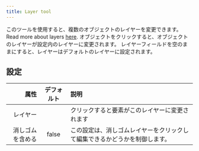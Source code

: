 ```yaml
---
title: Layer tool
---
```


このツールを使用すると、複数のオブジェクトのレイヤーを変更できます。 Read more about layers [here](../layers.md).
オブジェクトをクリックすると、オブジェクトのレイヤーが設定内のレイヤーに変更されます。 レイヤーフィールドを空のままにすると、レイヤーはデフォルトのレイヤーに設定されます。

## 設定

|       属性 | デフォルト | 説明                                    |
| -------: | :---: | :------------------------------------ |
|     レイヤー |       | クリックすると要素がこのレイヤーに変更されます               |
| 消しゴムを含める | false | この設定は、消しゴムレイヤーをクリックして編集できるかどうかを制御します。 |
